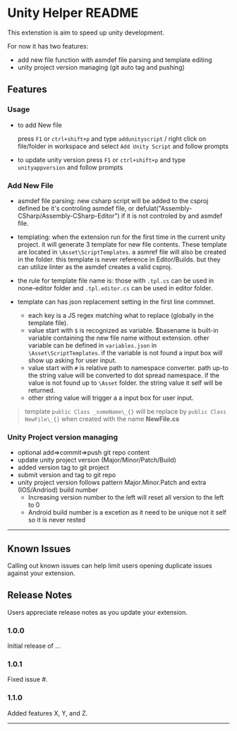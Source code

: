 # Unity Helper README

This extenstion is aim to speed up unity development.

For now it has two features:

- add new file function with asmdef file parsing and template editing
- unity project version managing (git auto tag and pushing)

## Features

### Usage

- to add New file

  press `F1` or `ctrl+shift+p` and type `addunityscript` / right click on file/folder in workspace and select  `Add Unity Script` and follow prompts
- to update unity version
  press `F1` or `ctrl+shift+p` and type `unityappversion` and follow prompts


### Add New File

- asmdef file parsing: new csharp script will be added to the csproj defined be it's controling asmdef file, or defulat("Assembly-CSharp/Assembly-CSharp-Editor") if it is not controled by and asmdef file.
  
- templating: when the extension run for the first time in the current unity project. it will generate 3 template for new file contents. These template are located in `\Asset\ScriptTemplates`. a asmref file will also be created in the folder. this template is never reference in Editor/Builds. but they can utilize linter as the asmdef creates a valid csproj.

- the rule for template file name is: those with `.tpl.cs` can be used in none-editor folder and `.tpl.editor.cs` can be used in editor folder.
  
- template can has json replacement setting in the first line commnet.
  - each key is a JS regex matching what to replace (globally in the template file).  
  - value start with `$` is recognized as variable. $basename is built-in variable containing the new file name without extension. other variable can be defined in `variables.json` in `\Asset\ScriptTemplates`. if the variable is not found a input box will show up asking for user input.
  - value start with `#` is relative path to namespace converter. path up-to the string value will be converted to dot spread namespace. if the value is not found up to `\Asset` folder. the string value it self will be returned.
  - other string value will trigger a a input box for user input.

>template `public Class _someName\_{}` will be replace by `public Class NewFile\_{}` when created with the name **NewFile.cs**

### Unity Project version managing

- optional add=>commit=>push git repo content
- update unity project version (Major/Minor/Patch/Build)
- added version tag to git project
- submit version and tag to git repo
- unity project version follows pattern Major.Minor.Patch and extra (IOS/Andriod) build number
  - Increasing version number to the left will reset all version to the left to 0
  - Android build number is a excetion as it need to be unique not it self so it is never rested

---------

## Known Issues

Calling out known issues can help limit users opening duplicate issues against your extension.

## Release Notes

Users appreciate release notes as you update your extension.

### 1.0.0

Initial release of ...

### 1.0.1

Fixed issue #.

### 1.1.0

Added features X, Y, and Z.

---------
